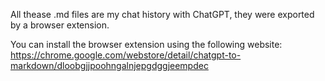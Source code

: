 All thease .md files are my chat history with ChatGPT, they were exported by a browser extension.

You can install the browser extension using the following website:
https://chrome.google.com/webstore/detail/chatgpt-to-markdown/dloobgjjpoohngalnjepgdggjeempdec